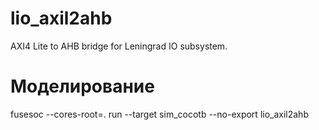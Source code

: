 # lio_axil2ahb
AXI4 Lite to AHB bridge for Leningrad IO subsystem.

# Моделирование

fusesoc --cores-root=. run --target sim_cocotb --no-export lio_axil2ahb
